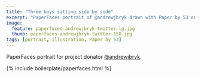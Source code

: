 ```yaml
---
title: "Three boys sitting side by side"
excerpt: "PaperFaces portrait of @andrewjbryk drawn with Paper by 53 on an iPad."
image: 
  feature: paperfaces-andrewjbryk-twitter-lg.jpg
  thumb: paperfaces-andrewjbryk-twitter-150.jpg
tags: [portrait, illustration, Paper by 53]
---
```


PaperFaces portrait for project donator [@andrewjbryk](http://twitter.com/andrewjbryk).

{% include boilerplate/paperfaces.html %}